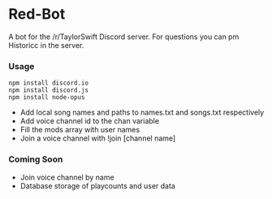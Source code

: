 # Red-Bot
A bot for the /r/TaylorSwift Discord server.
For questions you can pm Historicc in the server.

### Usage
    npm install discord.io
    npm install discord.js
    npm install node-opus
- Add local song names and paths to names.txt and songs.txt respectively
- Add voice channel id to the chan variable
- Fill the mods array with user names
- Join a voice channel with !join [channel name]

### Coming Soon
- Join voice channel by name
- Database storage of playcounts and user data
